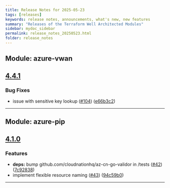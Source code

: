 ```yaml
---
title: Release Notes for 2025-05-23
tags: [releases]
keywords: release notes, announcements, what's new, new features
summary: "Releases of the Terraform Well Architected Modules"
sidebar: mydoc_sidebar
permalink: release_notes_20250523.html
folder: release_notes
---
```


## Module: azure-vwan
## [4.4.1](https://github.com/CloudNationHQ/terraform-azure-vwan/releases/tag/v4.4.1)


### Bug Fixes

* issue with sensitive key lookup ([#104](https://github.com/CloudNationHQ/terraform-azure-vwan/issues/104)) ([e66b3c2](https://github.com/CloudNationHQ/terraform-azure-vwan/commit/e66b3c23a0399361119a846715e1eb90fe6ecd69))

---

## Module: azure-pip
## [4.1.0](https://github.com/CloudNationHQ/terraform-azure-pip/releases/tag/v4.1.0)


### Features

* **deps:** bump github.com/cloudnationhq/az-cn-go-validor in /tests ([#42](https://github.com/CloudNationHQ/terraform-azure-pip/issues/42)) ([7c92838](https://github.com/CloudNationHQ/terraform-azure-pip/commit/7c92838458494b5f4739bd1a0109d5fac49c9e6e))
* implement flexible resource naming ([#43](https://github.com/CloudNationHQ/terraform-azure-pip/issues/43)) ([94c59b0](https://github.com/CloudNationHQ/terraform-azure-pip/commit/94c59b0e0fcc4f3acdd05c11e670d3b5e29617c8))

---

